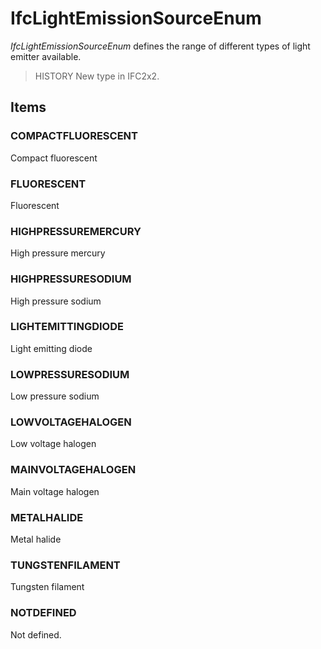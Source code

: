 # IfcLightEmissionSourceEnum

_IfcLightEmissionSourceEnum_ defines the range of different types of light emitter available.
<!-- end of short definition -->

> HISTORY New type in IFC2x2.

## Items

### COMPACTFLUORESCENT
Compact fluorescent

### FLUORESCENT
Fluorescent

### HIGHPRESSUREMERCURY
High pressure mercury

### HIGHPRESSURESODIUM
High pressure sodium

### LIGHTEMITTINGDIODE
Light emitting diode

### LOWPRESSURESODIUM
Low pressure sodium

### LOWVOLTAGEHALOGEN
Low voltage halogen

### MAINVOLTAGEHALOGEN
Main voltage halogen

### METALHALIDE
Metal halide

### TUNGSTENFILAMENT
Tungsten filament

### NOTDEFINED
Not defined.
